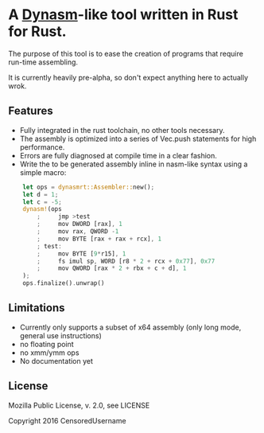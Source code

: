 # A [Dynasm](http://luajit.org/dynasm.html)-like tool written in Rust for Rust.

The purpose of this tool is to ease the creation of programs that require run-time assembling.

It is currently heavily pre-alpha, so don't expect anything here to actually wrok.

## Features

- Fully integrated in the rust toolchain, no other tools necessary.
- The assembly is optimized into a series of Vec<u8>.push statements for high performance.
- Errors are fully diagnosed at compile time in a clear fashion.
- Write the to be generated assembly inline in nasm-like syntax using a simple macro:

```rust
    let ops = dynasmrt::Assembler::new();
    let d = 1;
    let c = -5;
    dynasm!(ops
        ;     jmp >test
        ;     mov DWORD [rax], 1
        ;     mov rax, QWORD -1
        ;     mov BYTE [rax + rax + rcx], 1
        ; test:
        ;     mov BYTE [9*r15], 1
        ;     fs imul sp, WORD [r8 * 2 + rcx + 0x77], 0x77
        ;     mov QWORD [rax * 2 + rbx + c + d], 1
    );
    ops.finalize().unwrap()
```

## Limitations

- Currently only supports a subset of x64 assembly (only long mode, general use instructions)
- no floating point
- no xmm/ymm ops
- No documentation yet

## License

Mozilla Public License, v. 2.0, see LICENSE

Copyright 2016 CensoredUsername
